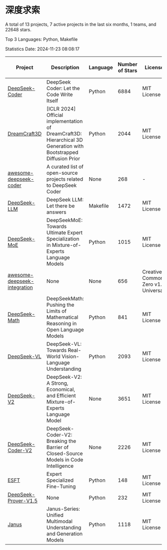 # 深度求索

A total of 13 projects, 7 active projects in the last six months, 1 teams, and 22648 stars.

Top 3 Languages: Python, Makefile

Statistics Date: 2024-11-23 08:08:17

| Project | Description | Language | Number of Stars | License | Creation Date | Last Updated Date | Last Pushed Date |
| --- | --- | --- | --- | --- | --- | --- | --- |
| [DeepSeek-Coder](https://github.com/deepseek-ai/DeepSeek-Coder) | DeepSeek Coder: Let the Code Write Itself | Python | 6884 | MIT License | 2023-10-20 | 2024-11-23 | 2024-05-21 |
| [DreamCraft3D](https://github.com/deepseek-ai/DreamCraft3D) | [ICLR 2024] Official implementation of DreamCraft3D: Hierarchical 3D Generation with Bootstrapped Diffusion Prior | Python | 2044 | MIT License | 2023-10-23 | 2024-11-23 | 2024-08-21 |
| [awesome-deepseek-coder](https://github.com/deepseek-ai/awesome-deepseek-coder) | A curated list of open-source projects related to DeepSeek Coder | None | 268 | - | 2023-11-06 | 2024-11-18 | 2024-04-03 |
| [DeepSeek-LLM](https://github.com/deepseek-ai/DeepSeek-LLM) | DeepSeek LLM: Let there be answers | Makefile | 1472 | MIT License | 2023-11-29 | 2024-11-23 | 2024-02-04 |
| [DeepSeek-MoE](https://github.com/deepseek-ai/DeepSeek-MoE) | DeepSeekMoE: Towards Ultimate Expert Specialization in Mixture-of-Experts Language Models | Python | 1015 | MIT License | 2024-01-02 | 2024-11-22 | 2024-01-16 |
| [awesome-deepseek-integration](https://github.com/deepseek-ai/awesome-deepseek-integration) | None | None | 656 | Creative Commons Zero v1.0 Universal | 2024-01-11 | 2024-11-23 | 2024-10-31 |
| [DeepSeek-Math](https://github.com/deepseek-ai/DeepSeek-Math) | DeepSeekMath: Pushing the Limits of Mathematical Reasoning in Open Language Models | Python | 841 | MIT License | 2024-02-05 | 2024-11-23 | 2024-04-15 |
| [DeepSeek-VL](https://github.com/deepseek-ai/DeepSeek-VL) | DeepSeek-VL: Towards Real-World Vision-Language Understanding | Python | 2093 | MIT License | 2024-03-07 | 2024-11-23 | 2024-04-24 |
| [DeepSeek-V2](https://github.com/deepseek-ai/DeepSeek-V2) | DeepSeek-V2: A Strong, Economical, and Efficient Mixture-of-Experts Language Model | None | 3651 | MIT License | 2024-04-22 | 2024-11-23 | 2024-09-25 |
| [DeepSeek-Coder-V2](https://github.com/deepseek-ai/DeepSeek-Coder-V2) | DeepSeek-Coder-V2: Breaking the Barrier of Closed-Source Models in Code Intelligence | None | 2226 | MIT License | 2024-06-14 | 2024-11-23 | 2024-09-24 |
| [ESFT](https://github.com/deepseek-ai/ESFT) | Expert Specialized Fine-Tuning | Python | 148 | MIT License | 2024-07-04 | 2024-11-22 | 2024-09-22 |
| [DeepSeek-Prover-V1.5](https://github.com/deepseek-ai/DeepSeek-Prover-V1.5) | None | Python | 232 | MIT License | 2024-08-15 | 2024-11-22 | 2024-08-16 |
| [Janus](https://github.com/deepseek-ai/Janus) | Janus-Series: Unified Multimodal Understanding and Generation Models | Python | 1118 | MIT License | 2024-10-18 | 2024-11-23 | 2024-11-13 |
